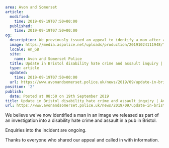 ```yaml
area: Avon and Somerset
article:
  modified:
    time: 2019-09-19T07:50+00:00
  published:
    time: 2019-09-19T07:50+00:00
og:
  description: We previously issued an appeal to identify a man after an incident in the Assembly pub on East Street in Bristol&#8230;
  image: https://media.aspolice.net/uploads/production/20191024111948/Thank-You_Your-help-makes-a-difference1-e1565787973155.jpg
  locale: en_GB
  site:
    name: Avon and Somerset Police
  title: Update in Bristol disability hate crime and assault inquiry | Avon and Somerset Police
  type: article
  updated:
    time: 2019-09-19T07:50+00:00
  url: https://www.avonandsomerset.police.uk/news/2019/09/update-in-bristol-disability-hate-crime-and-assault-inquiry/
position: '2'
publish:
  date: Posted at 08:50 on 19th September 2019
title: Update in Bristol disability hate crime and assault inquiry | Avon and Somerset Police
url: https://www.avonandsomerset.police.uk/news/2019/09/update-in-bristol-disability-hate-crime-and-assault-inquiry/
```

We believe we've now identified a man in an image we released as part of an investigation into a disability hate crime and assault in a pub in Bristol.

Enquiries into the incident are ongoing.

Thanks to everyone who shared our appeal and called in with information.
